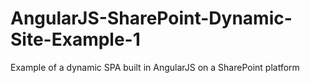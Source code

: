 # AngularJS-SharePoint-Dynamic-Site-Example-1
Example of a dynamic SPA built in AngularJS on a SharePoint platform
